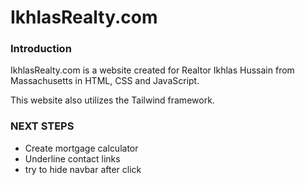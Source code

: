 # IkhlasRealty.com

### Introduction
IkhlasRealty.com is a website created for Realtor Ikhlas Hussain from Massachusetts in HTML, CSS and JavaScript.

This website also utilizes the Tailwind framework.

### NEXT STEPS
* Create mortgage calculator
* Underline contact links
* try to hide navbar after click
